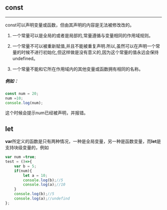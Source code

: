 ## const
---
const可以声明变量或函数，但由其声明的内容是无法被修改改的。
1. 一个常量可以是全局的或者是局部的,常量遵循与变量相同的作用域规则。

2. 一个常量不可以被重新赋值,并且不能被重复声明.所以,虽然可以在声明一个常量的时候不进行初始化,但这样做是没有意义的,因为这个常量的值永远会保持undefined。

3. 一个常量不能和它所在作用域内的其他变量或函数拥有相同的名称。
##### 例如：
```js
const num = 20;
num =10;
console.log(num);
```
这个时候会提示num已经被声明，并报错。
## let
**var**所定义的函数是只有两种情况，一种是全局变量，另一种是函数变量，而**let**是支持块级变量的，例如
```js
var num =true;
test = ()=>{
    var b = 5;
    if(num){
        let a = 10;
        console.log(b);//5
        console.log(a);//10
    }
    console.log(b);//5
    console.log(a);//undefind
};
```